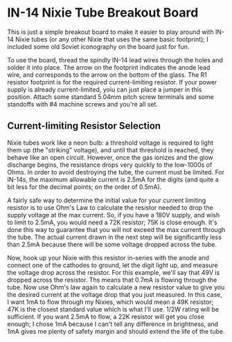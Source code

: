 # IN-14 Nixie Tube Breakout Board

This is just a simple breakout board to make it easier to play around with IN-14 Nixie tubes
(or any other Nixie that uses the same basic footprint); I included some old Soviet iconography
on the board just for fun.

To use the board, thread the spindly IN-14 lead wires through the holes and solder it into place.
The arrow on the footprint indicates the anode lead wire, and corresponds to the arrow on the bottom
of the glass.  The R1 resistor footprint is for the required current-limiting resistor.  If your power
supply is already current-limited, yoiu can just place a jumper in this position.  Attach some standard
5.04mm pitch screw terminals and some standoffs with #4 machine screws and you're all set.

## Current-limiting Resistor Selection

Nixie tubes work like a neon bulb: a threshold voltage is required to light them up (the "striking"
voltage), and until that threshold is reached, they behave like an open circuit.  However, once the
gas ionizes and the glow discharge begins, the resistance drops very quickly to the low-1000s of Ohms.
In order to avoid destroying the tube, the current must be limited.  For IN-14s, the maximum allowable
current is 2.5mA for the digits (and quite a bit less for the decimal points; on the order of 0.5mA).

A fairly safe way to determine the initial value for your current limiting resistor is to use Ohm's Law
to calculate the resistor needed to drop the supply voltage at the max current.  So, if you have a 180V
supply, and wish to limit to 2.5mA, you would need a 72K resistor; 75K is close enough.  It's done this
way to guarantee that you will not exceed the max current through the tube.  The actual current drawn
in the next step will be significantly less than 2.5mA because there will be some voltage dropped across
the tube.

Now, hook up your Nixie with this resistor in-series with the anode and connect one of the cathodes to
ground, let the digit light up, and measure the voltage drop across the resistor.  For this example, we'll
say that 49V is dropped across the resistor.  Ths means that 0.7mA is flowing through the tube.  Now use
Ohm's law again to calculate a new resistor value to give you the desired current at the voltage drop
that you just measured.  In this case, I want 1mA to flow through my Nixies, which would mean a 49K resistor;
47K is the closest standard value which is what I'll use.  1/2W rating will be sufficient.  If you want
2.5mA to flow, a 22K resistor will get you close enough; I chose 1mA because I can't tell any difference
in brightness, and 1mA gives me plenty of safety margin and should extend the life of the tube.
